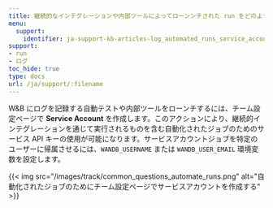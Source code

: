 ```yaml
---
title: 継続的なインテグレーションや内部ツールによってローンンチされた run をどのようにログしますか？
menu:
  support:
    identifier: ja-support-kb-articles-log_automated_runs_service_account
support:
- run
- ログ
toc_hide: true
type: docs
url: /ja/support/:filename
---
```


W&B にログを記録する自動テストや内部ツールをローンチするには、チーム設定ページで **Service Account** を作成します。このアクションにより、継続的インテグレーションを通じて実行されるものを含む自動化されたジョブのためのサービス API キーの使用が可能になります。サービスアカウントジョブを特定のユーザーに帰属させるには、`WANDB_USERNAME` または `WANDB_USER_EMAIL` 環境変数を設定します。

{{< img src="/images/track/common_questions_automate_runs.png" alt="自動化されたジョブのためにチーム設定ページでサービスアカウントを作成する" >}}
